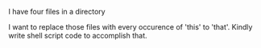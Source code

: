 I have four files in a directory

I want to replace those files with every occurence of 'this' to 'that'.
Kindly write shell script code to accomplish that.

